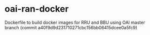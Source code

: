 # oai-ran-docker

Dockerfile to build docker images for RRU and BBU using OAI master branch (commit a40f9d9d231710271cbc156bb06415dcee0a5fc9)